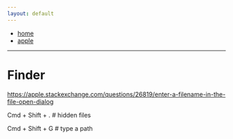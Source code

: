 ```yaml
---
layout: default
---
```

- [home](/index.md)
- [apple](/apple.md)

---
# Finder
<https://apple.stackexchange.com/questions/26819/enter-a-filename-in-the-file-open-dialog>

Cmd + Shift + . # hidden files

Cmd + Shift + G # type a path
